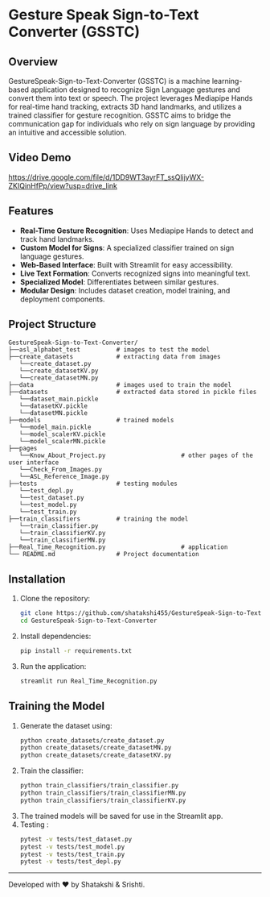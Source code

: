 # Gesture Speak Sign-to-Text Converter (GSSTC)

## Overview
GestureSpeak-Sign-to-Text-Converter (GSSTC) is a machine learning-based application designed to recognize Sign Language gestures and convert them into text or speech. The project leverages Mediapipe Hands for real-time hand tracking, extracts 3D hand landmarks, and utilizes a trained classifier for gesture recognition. GSSTC aims to bridge the communication gap for individuals who rely on sign language by providing an intuitive and accessible solution.

## Video Demo
https://drive.google.com/file/d/1DD9WT3ayrFT_ssQlijyWX-ZKIQinHfPp/view?usp=drive_link

## Features
- **Real-Time Gesture Recognition**: Uses Mediapipe Hands to detect and track hand landmarks.
- **Custom Model for Signs**: A specialized classifier trained on sign language gestures.
- **Web-Based Interface**: Built with Streamlit for easy accessibility.
- **Live Text Formation**: Converts recognized signs into meaningful text.
- **Specialized Model**: Differentiates between similar gestures.
- **Modular Design**: Includes dataset creation, model training, and deployment components.

## Project Structure
```
GestureSpeak-Sign-to-Text-Converter/
├──asl_alphabet_test          # images to test the model
├──create_datasets            # extracting data from images
   └──create_dataset.py
   └──create_datasetKV.py
   └──create_datasetMN.py
├──data                       # images used to train the model 
├──datasets                   # extracted data stored in pickle files
   └──dataset_main.pickle
   └──datasetKV.pickle
   └──datasetMN.pickle
├──models                     # trained models
   └──model_main.pickle
   └──model_scalerKV.pickle
   └──model_scalerMN.pickle
├──pages
   └──Know_About_Project.py                     # other pages of the user interface
   └──Check_From_Images.py
   └──ASL_Reference_Image.py
├──tests                      # testing modules
   └──test_depl.py
   └──test_dataset.py
   └──test_model.py
   └──test_train.py
├──train_classifiers          # training the model
   └──train_classifier.py
   └──train_classifierKV.py
   └──train_classifierMN.py
├──Real_Time_Recognition.py                     # application 
└── README.md                 # Project documentation
```

## Installation
1. Clone the repository:
   ```bash
   git clone https://github.com/shatakshi455/GestureSpeak-Sign-to-Text-Converter.git
   cd GestureSpeak-Sign-to-Text-Converter
   ```
2. Install dependencies:
   ```bash
   pip install -r requirements.txt
   ```
3. Run the application:
   ```bash
   streamlit run Real_Time_Recognition.py
   ```

## Training the Model
1. Generate the dataset using:
   ```bash
   python create_datasets/create_dataset.py
   python create_datasets/create_datasetMN.py
   python create_datasets/create_datasetKV.py
   ```
2. Train the classifier:
   ```bash
   python train_classifiers/train_classifier.py
   python train_classifiers/train_classifierMN.py
   python train_classifiers/train_classifierKV.py
   ```
3. The trained models will be saved for use in the Streamlit app.
4. Testing :
   ```bash
   pytest -v tests/test_dataset.py
   pytest -v tests/test_model.py
   pytest -v tests/test_train.py
   pytest -v tests/test_depl.py
   ```
---
Developed with ❤️ by Shatakshi & Srishti.

